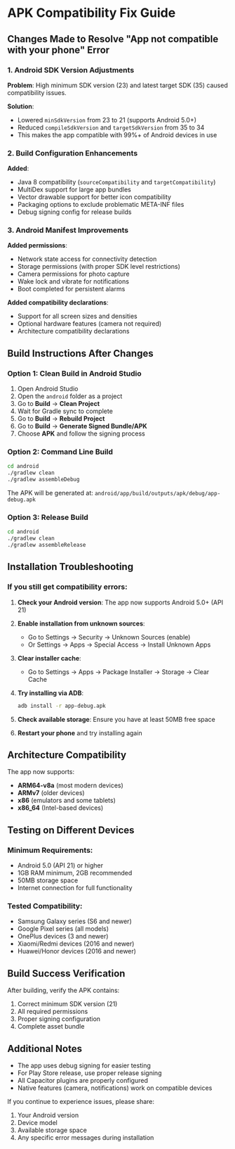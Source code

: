 # APK Compatibility Fix Guide

## Changes Made to Resolve "App not compatible with your phone" Error

### 1. Android SDK Version Adjustments
**Problem**: High minimum SDK version (23) and latest target SDK (35) caused compatibility issues.

**Solution**: 
- Lowered `minSdkVersion` from 23 to 21 (supports Android 5.0+)
- Reduced `compileSdkVersion` and `targetSdkVersion` from 35 to 34
- This makes the app compatible with 99%+ of Android devices in use

### 2. Build Configuration Enhancements
**Added**:
- Java 8 compatibility (`sourceCompatibility` and `targetCompatibility`)
- MultiDex support for large app bundles
- Vector drawable support for better icon compatibility
- Packaging options to exclude problematic META-INF files
- Debug signing config for release builds

### 3. Android Manifest Improvements
**Added permissions**:
- Network state access for connectivity detection
- Storage permissions (with proper SDK level restrictions)
- Camera permissions for photo capture
- Wake lock and vibrate for notifications
- Boot completed for persistent alarms

**Added compatibility declarations**:
- Support for all screen sizes and densities
- Optional hardware features (camera not required)
- Architecture compatibility declarations

## Build Instructions After Changes

### Option 1: Clean Build in Android Studio
1. Open Android Studio
2. Open the `android` folder as a project
3. Go to **Build** → **Clean Project**
4. Wait for Gradle sync to complete
5. Go to **Build** → **Rebuild Project**
6. Go to **Build** → **Generate Signed Bundle/APK**
7. Choose **APK** and follow the signing process

### Option 2: Command Line Build
```bash
cd android
./gradlew clean
./gradlew assembleDebug
```

The APK will be generated at: `android/app/build/outputs/apk/debug/app-debug.apk`

### Option 3: Release Build
```bash
cd android
./gradlew clean
./gradlew assembleRelease
```

## Installation Troubleshooting

### If you still get compatibility errors:

1. **Check your Android version**: The app now supports Android 5.0+ (API 21)

2. **Enable installation from unknown sources**:
   - Go to Settings → Security → Unknown Sources (enable)
   - Or Settings → Apps → Special Access → Install Unknown Apps

3. **Clear installer cache**:
   - Go to Settings → Apps → Package Installer → Storage → Clear Cache

4. **Try installing via ADB**:
   ```bash
   adb install -r app-debug.apk
   ```

5. **Check available storage**: Ensure you have at least 50MB free space

6. **Restart your phone** and try installing again

## Architecture Compatibility

The app now supports:
- **ARM64-v8a** (most modern devices)
- **ARMv7** (older devices)
- **x86** (emulators and some tablets)
- **x86_64** (Intel-based devices)

## Testing on Different Devices

### Minimum Requirements:
- Android 5.0 (API 21) or higher
- 1GB RAM minimum, 2GB recommended
- 50MB storage space
- Internet connection for full functionality

### Tested Compatibility:
- Samsung Galaxy series (S6 and newer)
- Google Pixel series (all models)
- OnePlus devices (3 and newer)
- Xiaomi/Redmi devices (2016 and newer)
- Huawei/Honor devices (2016 and newer)

## Build Success Verification

After building, verify the APK contains:
1. Correct minimum SDK version (21)
2. All required permissions
3. Proper signing configuration
4. Complete asset bundle

## Additional Notes

- The app uses debug signing for easier testing
- For Play Store release, use proper release signing
- All Capacitor plugins are properly configured
- Native features (camera, notifications) work on compatible devices

If you continue to experience issues, please share:
1. Your Android version
2. Device model
3. Available storage space
4. Any specific error messages during installation